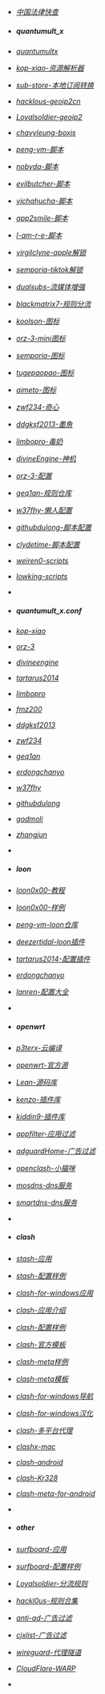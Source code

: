 - *[中国法律快查](https://github.com/RanKKI/LawRefBook)*

- ##### quantumult_x #####
- *[quantumultx](https://github.com/crossutility/Quantumult-X)*
- *[kop-xiao-资源解析器](https://github.com/KOP-XIAO/QuantumultX)*
- *[sub-store-本地订阅转换](https://github.com/sub-store-org/Sub-Store)*
- *[hacklous-geoip2cn](https://github.com/Hackl0us/GeoIP2-CN)*
- *[Loyalsoldier-geoip2](https://github.com/Loyalsoldier/geoip)*
- *[chavyleung-boxjs](https://github.com/chavyleung/boxjs-doc)*
- *[peng-ym-脚本](https://github.com/Peng-YM)*
- *[nobyda-脚本](https://github.com/NobyDa/Script)*
- *[evilbutcher-脚本](https://github.com/evilbutcher/QuantumultX)*
- *[yichahucha-脚本](https://github.com/yichahucha/surge)*
- *[app2smile-脚本](https://github.com/app2smile/rules)*
- *[I-am-r-e-脚本](https://github.com/I-am-R-E/Functional-Store-Hub)*
- *[virgilclyne-apple解锁](https://github.com/VirgilClyne/iRingo)*
- *[semporia-tiktok解锁](https://github.com/Semporia/TikTok-Unlock)*
- *[dualsubs-流媒体增强](https://github.com/DualSubs/DualSubs)*
- *[blackmatrix7-规则分流](https://github.com/blackmatrix7/ios_rule_script)*
- *[koolson-图标](https://github.com/Koolson/Qure)*
- *[orz-3-mini图标](https://github.com/Orz-3/mini)*
- *[semporia-图标](https://github.com/Semporia/Hand-Painted-icon)*
- *[tugepaopao-图标](https://github.com/tugepaopao/Image-Storage)*
- *[aimeto-图标](https://github.com/aimetu/icons)*
- *[zwf234-奇心](https://github.com/zwf234/rules)*
- *[ddgksf2013-墨魚](https://github.com/ddgksf2013)*
- *[limbopro-毒奶](https://github.com/limbopro/Adblock4limbo)*
- *[divineEngine-神机](https://github.com/DivineEngine/Profiles/tree/master/Quantumult)*
- *[orz-3-配置](https://github.com/Orz-3/QuantumultX)*
- *[geq1an-规则仓库](https://github.com/GeQ1an/Rules/tree/master)*
- *[w37fhy-懒人配置](https://github.com/w37fhy/QuantumultX)*
- *[githubdulong-脚本配置](https://github.com/githubdulong)*
- *[clydetime-脚本配置](https://github.com/ClydeTime/Quantumult)*
- *[weiren0-scripts](https://github.com/WeiRen0/Scripts)*
- *[lowking-scripts](https://github.com/lowking/Scripts)*
- *[]()*

- ##### quantumult_x.conf #####
- *[kop-xiao](https://raw.githubusercontent.com/KOP-XIAO/QuantumultX/master/QuantumultX_Profiles.conf)*
- *[orz-3](https://raw.githubusercontent.com/Orz-3/QuantumultX/master/Orz-3.conf)*
- *[divineengine](https://raw.githubusercontent.com/DivineEngine/Profiles/master/Quantumult/Outbound.conf)*
- *[tartarus2014](https://raw.githubusercontent.com/Tartarus2014/QuantumultX-Script/main/QuanX.conf)*
- *[limbopro](https://raw.githubusercontent.com/limbopro/Profiles4limbo/main/full.conf)*
- *[fmz200](https://raw.githubusercontent.com/fmz200/wool_scripts/main/QuantumultX/config/lanren.conf)*
- *[ddgksf2013](https://raw.githubusercontent.com/ddgksf2013/Profile/master/QuantumultX.conf)*
- *[zwf234](https://raw.githubusercontent.com/zwf234/rules/master/QuantumultX/qixin.conf)*
- *[geq1an](https://raw.githubusercontent.com/GeQ1an/Rules/master/QuantumultX/QuantumultX.conf)*
- *[erdongchanyo](https://raw.githubusercontent.com/erdongchanyo/Rules/main/Quantumult%20X/LazyConf/QuantumultX_EDC-Lazy.conf)*
- *[w37fhy](https://raw.githubusercontent.com/w37fhy/QuantumultX/master/QuantumultX_diy.conf)*
- *[githubdulong](https://raw.githubusercontent.com/githubdulong/Script/master/QuantumultX/QuantumultX.conf)*
- *[godmoli](https://raw.githubusercontent.com/GodMoli/QuanX/main/File/Auto.conf)*
- *[zhangjun](https://raw.githubusercontent.com/fmz200/wool_scripts/main/QuantumultX/config/lanren.conf)*
- *[]()*

- ##### loon #####
- *[loon0x00-教程](https://loon0x00.github.io/LoonManual/#/)*
- *[loon0x00-样例](https://github.com/Loon0x00/LoonManual)*
- *[peng-ym-loon仓库](https://loon-gallery.vercel.app/)*
- *[deezertidal-loon插件](https://github.com/deezertidal/private)*
- *[tartarus2014-配置插件](https://github.com/Tartarus2014/Loon-Script)*
- *[erdongchanyo](https://raw.githubusercontent.com/erdongchanyo/Rules/main/Loon/Loon_EDC-Lazy.conf)*
- *[lanren-配置大全](https://www.evan888.top/1936/)*
- *[]()*

- ##### openwrt #####
- *[p3terx-云编译](https://github.com/P3TERX/Actions-OpenWrt)*
- *[openwrt-官方源](https://github.com/openwrt/openwrt)*
- *[Lean-源码库](https://github.com/coolsnowwolf/lede)*
- *[kenzo-插件库](https://github.com/kenzok8/openwrt-packages)*
- *[kiddin9-插件库](https://github.com/kiddin9/openwrt-packages)*
- *[appfilter-应用过滤](https://github.com/destan19/OpenAppFilter)*
- *[adguardHome-广告过滤](https://github.com/AdguardTeam/AdGuardHome/wiki/Getting-Started#update)*
- *[openclash-小猫咪](https://github.com/vernesong/OpenClash)*
- *[mosdns-dns服务](https://github.com/IrineSistiana/mosdns)*
- *[smartdns-dns服务](https://github.com/pymumu/smartdns)*
- *[]()*

- ##### clash #####
- *[stash-应用](https://stash.wiki)*
- *[stash-配置样例](https://stash.wiki/features/example-config)*
- *[clash-for-windows应用](https://github.com/Fndroid/clash_for_windows_pkg)*
- *[clash-应用介绍](https://docs.cfw.lbyczf.com/)*
- *[clash-配置样例](https://lancellc.gitbook.io/clash)*
- *[clash-官方模板](https://github.com/Dreamacro/clash/wiki/Configuration)*
- *[clash-meta样例](https://docs.metacubex.one/example/ex1)*
- *[clash-meta模板](https://github.com/MetaCubeX/Clash.Meta/blob/Alpha/docs/config.yaml)*
- *[clash-for-windows导航](https://github.com/ender-zhao/Clash-for-Windows_Chinese-Attached)*
- *[clash-for-windows汉化](https://github.com/ender-zhao/Clash-for-Windows_Chinese)*
- *[clash-多平台代理](https://github.com/Dreamacro/clash)*
- *[clashx-mac](https://github.com/yichengchen/clashX)*
- *[clash-android](https://github.com/Kr328/ClashForAndroid)*
- *[clash-Kr328](https://github.com/Kr328/clash-multiplatform-compat)*
- *[clash-meta-for-android](https://github.com/MetaCubeX/ClashMetaForAndroid)*
- *[]()*

- ##### other #####
- *[surfboard-应用](https://github.com/getsurfboard/surfboard)*
- *[surfboard-配置样例](https://getsurfboard.com/docs/profile-format/overview)*
- *[Loyalsoldier-分流规则](https://github.com/Loyalsoldier/clash-rules)*
- *[hackl0us-规则合集](https://github.com/Hackl0us/SS-Rule-Snippet)*
- *[anti-ad-广告过滤](https://github.com/privacy-protection-tools/anti-AD)*
- *[cjxlist-广告过滤](https://github.com/cjx82630/cjxlist)*
- *[wireguard-代理隧道](https://www.wireguard.com/install/)*
- *[CloudFlare-WARP](https://1.1.1.1/)*
- *[]()*
